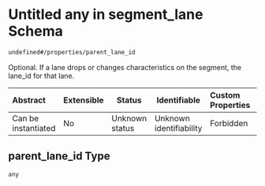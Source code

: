 # Untitled any in segment_lane Schema

```txt
undefined#/properties/parent_lane_id
```

Optional. If a lane drops or changes characteristics on the segment, the lane_id for that lane.


| Abstract            | Extensible | Status         | Identifiable            | Custom Properties | Additional Properties | Access Restrictions | Defined In                                                                              |
| :------------------ | ---------- | -------------- | ----------------------- | :---------------- | --------------------- | ------------------- | --------------------------------------------------------------------------------------- |
| Can be instantiated | No         | Unknown status | Unknown identifiability | Forbidden         | Allowed               | none                | [segment_lane.schema.json\*](../../out/segment_lane.schema.json "open original schema") |

## parent_lane_id Type

`any`
